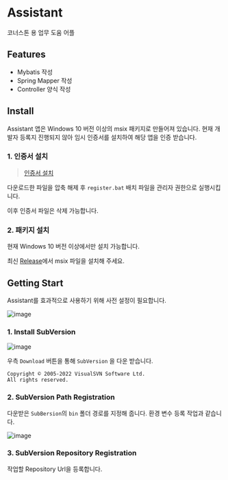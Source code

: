 # Assistant

코너스톤 용 업무 도움 어플

## Features

- Mybatis 작성
- Spring Mapper 작성
- Controller 양식 작성

## Install

Assistant 앱은 Windows 10 버전 이상의 msix 패키지로 만들어져 있습니다.
현재 개발자 등록지 진행되지 않아 임시 인증서를 설치하여 해당 앱을 인증 받습니다.

### 1. 인증서 설치

> [인증서 설치](https://github.com/azqazq195/assistant/releases/download/v1.0.5.3/certificate.zip)

다운로드한 파일을 압축 해제 후 `register.bat` 배치 파일을 관리자 권한으로 실행시킵니다.

이후 인증서 파일은 삭제 가능합니다.

### 2. 패키지 설치

현재 Windows 10 버전 이상에서만 설치 가능합니다.

최신 [Release](https://github.com/azqazq195/assistant/releases)에서 msix 파일을 설치해 주세요.

## Getting Start

Assistant를 효과적으로 사용하기 위해 사전 설정이 필요합니다.

![image](https://user-images.githubusercontent.com/45132207/158575262-574ffb76-68f3-4c25-a6af-a3148e4abe60.png)

### 1. Install SubVersion

![image](https://user-images.githubusercontent.com/45132207/158575890-50fd54ef-ea36-4974-9595-68022ddebc6d.png)

우측 `Download` 버튼을 통해 `SubVersion` 을 다운 받습니다.

```
Copyright © 2005-2022 VisualSVN Software Ltd.
All rights reserved.
```

### 2. SubVersion Path Registration

다운받은 `SubBersion`의 `bin` 폴더 경로를 지정해 줍니다. 환경 변수 등록 작업과 같습니다.

![image](https://user-images.githubusercontent.com/45132207/158576655-59acfcd0-5c36-47fd-bc9f-6f34cf7d903c.png)

### 3. SubVersion Repository Registration

작업할 Repository Url을 등록합니다.


